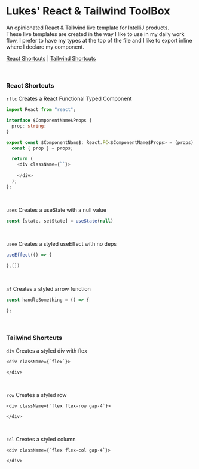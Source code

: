 # Lukes' React & Tailwind ToolBox
An opinionated React & Tailwind live template for IntelliJ products. <br/>
These live templates are created in the way I like to use in my daily work
flow, I prefer to have my types at the top of the file and I like to export 
inline where I declare my component. 

[React Shortcuts](#react-shortcuts) |
[Tailwind Shortcuts](#tailwind-shortcuts)

<br/>

### React Shortcuts
```rftc```
Creates a React Functional Typed Component
```typescript
import React from "react";

interface $ComponentName$Props {
  prop: string;
}

export const $ComponentName$: React.FC<$ComponentName$Props> = (props) => {
  const { prop } = props;

  return (
    <div className={``}>
      
    </div>
  );
};
```

<br/>

```uses```
Creates a useState with a null value
```typescript
const [state, setState] = useState(null)
```

<br/>

```usee```
Creates a styled useEffect with no deps
```typescript
useEffect(() => {
    
},[])
```

<br/>

```af```
Creates a styled arrow function
```typescript
const handleSomething = () => {

};
```

<br/>

### Tailwind Shortcuts
```div```
Creates a styled div with flex
```tsx
<div className={`flex`}>

</div>
```

<br/>

```row```
Creates a styled row
```tsx
<div className={`flex flex-row gap-4`}>

</div>
```

<br/>

```col```
Creates a styled column
```tsx
<div className={`flex flex-col gap-4`}>

</div>
```




